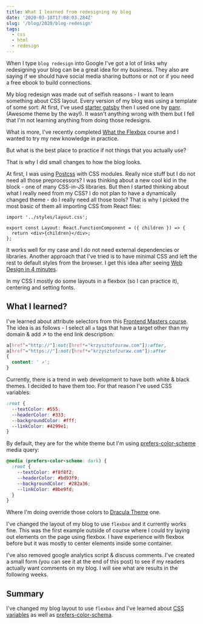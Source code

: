 ```yaml
---
title: What I learned from redesigning my blog
date: '2020-03-18T17:08:03.284Z'
slug: '/blog/2020/blog-redesign'
tags:
  - css
  - html
  - redesign
---
```


When I type `blog redesign` into Google I've got a lot of links why redesigning your blog can be a
great idea for my business. They also are saying if we should have social media sharing buttons or
not or if you need a free ebook to build connections.

My blog redesign was made out of selfish reasons - I want to learn something
about CSS layout. Every version of my blog was using a template of some sort:
At first, I've used [starter gatsby](https://www.gatsbyjs.org/starters/gatsbyjs/gatsby-starter-blog/)
then I used one by [panr](https://github.com/panr/gatsby-starter-hello-friend). (Awesome theme by the way!).
It wasn't anything wrong with them but I fell that I'm not learning anything from doing those redesigns.

What is more, I've recently completed [What the Flexbox](https://flexbox.io/) course and I wanted to try my new
knowledge in practice.

But what is the best place to practice if not things that you actually use?

That is why I did small changes to how the blog looks.

At first, I was using [Postcss](https://postcss.org/) with CSS modules. Really nice stuff but I do not need all
those preprocessors? I was thinking about a new cool kid in the block - one of many CSS-in-JS libraries.
But then I started thinking about what I really need from my CSS? I do not plan to have a dynamically changed
theme - do I really need all those tools? That is why I picked the most basic of them all importing CSS from React files:

```tsx
import '../styles/layout.css';

export const Layout: React.FunctionComponent = ({ children }) => {
  return <div>{children}</div>;
};
```

It works well for my case and I do not need external dependencies or libraries. Another approach that
I've tried is to have minimal CSS and left the rest to default styles from the browser. I get this idea
after seeing [Web Design in 4 minutes](https://jgthms.com/web-design-in-4-minutes/).

In my CSS I mostly do some layouts in a flexbox (so I can practice it), centering and setting fonts.

## What I learned?

I've learned about attribute selectors from this [Frontend Masters course](https://frontendmasters.com/courses/css-grids-flexbox/).
The idea is as follows - I select all `a` tags that have a target other than my domain & add ↗️ to the end link description:

```css
a[href^="http://"]:not([href*="krzysztofzuraw.com"]):after,
a[href^="https://"]:not([href*="krzysztofzuraw.com"]):after
{
  content: ' ↗️';
}
```

Currently, there is a trend in web development to have both white & black themes. I decided to have them too.
For that reason I've used CSS variables:

```css
:root {
  --textColor: #555;
  --headerColor: #333;
  --backgroundColor: #fff;
  --linkColor: #4299e1;
}
```

By default, they are for the white theme but I'm using [prefers-color-scheme](https://developer.mozilla.org/en-US/docs/Web/CSS/@media/prefers-color-scheme) media query:

```css
@media (prefers-color-scheme: dark) {
  :root {
    --textColor: #f8f8f2;
    --headerColor: #bd93f9;
    --backgroundColor: #282a36;
    --linkColor: #8be9fd;
  }
}
```

Where I'm doing override those colors to [Dracula Theme](https://draculatheme.com/) one.

I've changed the layout of my blog to use `flexbox` and it currently works fine. This was the first example
outside of course where I could try laying out elements on the page using flexbox. I have experience
with flexbox before but it was mostly to center elements inside some container.

I've also removed google analytics script & discuss comments. I've created a small form (you can see
it at the end of this post) to see if my readers actually want comments on my blog. I will see what
are results in the following weeks.

## Summary

I've changed my blog layout to use `flexbox` and I've learned about [CSS variables](https://developer.mozilla.org/en-US/docs/Web/CSS/Using_CSS_custom_properties)
as well as [prefers-color-schema](https://developer.mozilla.org/en-US/docs/Web/CSS/@media/prefers-color-scheme).
